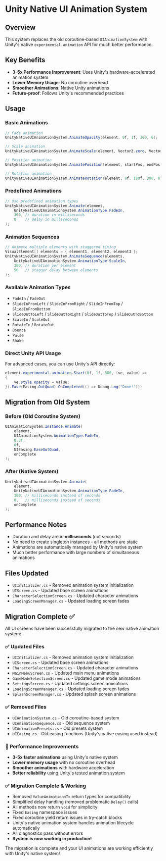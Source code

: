 # Unity Native UI Animation System

## Overview
This system replaces the old coroutine-based `UIAnimationSystem` with Unity's native `experimental.animation` API for much better performance.

## Key Benefits
- **3-5x Performance Improvement**: Uses Unity's hardware-accelerated animation system
- **Lower Memory Usage**: No coroutine overhead
- **Smoother Animations**: Native Unity animations
- **Future-proof**: Follows Unity's recommended practices

## Usage

### Basic Animations
```csharp
// Fade animation
UnityNativeUIAnimationSystem.AnimateOpacity(element, 0f, 1f, 300, 0);

// Scale animation
UnityNativeUIAnimationSystem.AnimateScale(element, Vector2.zero, Vector2.one, 300, 0);

// Position animation
UnityNativeUIAnimationSystem.AnimatePosition(element, startPos, endPos, 300, 0);

// Rotation animation
UnityNativeUIAnimationSystem.AnimateRotation(element, 0f, 180f, 300, 0);
```

### Predefined Animations
```csharp
// Use predefined animation types
UnityNativeUIAnimationSystem.Animate(element, 
    UnityNativeUIAnimationSystem.AnimationType.FadeIn, 
    300, // duration in milliseconds
    0    // delay in milliseconds
);
```

### Animation Sequences
```csharp
// Animate multiple elements with staggered timing
VisualElement[] elements = { element1, element2, element3 };
UnityNativeUIAnimationSystem.AnimateSequence(elements, 
    UnityNativeUIAnimationSystem.AnimationType.ScaleIn, 
    300, // duration per element
    50   // stagger delay between elements
);
```

### Available Animation Types
- `FadeIn` / `FadeOut`
- `SlideInFromLeft` / `SlideInFromRight` / `SlideInFromTop` / `SlideInFromBottom`
- `SlideOutToLeft` / `SlideOutToRight` / `SlideOutToTop` / `SlideOutToBottom`
- `ScaleIn` / `ScaleOut`
- `RotateIn` / `RotateOut`
- `Bounce`
- `Pulse`
- `Shake`

### Direct Unity API Usage
For advanced cases, you can use Unity's API directly:
```csharp
element.experimental.animation.Start(0f, 1f, 300, (ve, value) =>
{
    ve.style.opacity = value;
}).Ease(Easing.OutQuad).OnCompleted(() => Debug.Log("Done!"));
```

## Migration from Old System

### Before (Old Coroutine System)
```csharp
UIAnimationSystem.Instance.Animate(
    element,
    UIAnimationSystem.AnimationType.FadeIn,
    0.3f,
    0f,
    UIEasing.EaseOutQuad,
    onComplete
);
```

### After (Native System)
```csharp
UnityNativeUIAnimationSystem.Animate(
    element,
    UnityNativeUIAnimationSystem.AnimationType.FadeIn,
    300, // milliseconds instead of seconds
    0,   // milliseconds instead of seconds
    onComplete
);
```

## Performance Notes
- Duration and delay are in **milliseconds** (not seconds)
- No need to create singleton instances - all methods are static
- Animations are automatically managed by Unity's native system
- Much better performance with large numbers of simultaneous animations

## Files Updated
- `UIInitializer.cs` - Removed animation system initialization
- `UIScreen.cs` - Updated base screen animations
- `CharacterSelectionScreen.cs` - Updated character animations
- `LoadingScreenManager.cs` - Updated loading screen fades

## Migration Complete ✅

All UI screens have been successfully migrated to the new native animation system:

### ✅ **Updated Files**
- `UIInitializer.cs` - Removed animation system initialization
- `UIScreen.cs` - Updated base screen animations
- `CharacterSelectionScreen.cs` - Updated character animations
- `MainMenuScreen.cs` - Updated main menu animations
- `GameModeSelectionScreen.cs` - Updated game mode animations
- `SettingsScreen.cs` - Updated settings screen animations
- `LoadingScreenManager.cs` - Updated loading screen fades
- `SplashScreenManager.cs` - Updated splash screen animations

### ✅ **Removed Files**
- `UIAnimationSystem.cs` - Old coroutine-based system
- `UIAnimationSequence.cs` - Old sequence system
- `UIAnimationPresets.cs` - Old presets system
- `UIEasing.cs` - Old easing functions (Unity's native easing used instead)

### 🚀 **Performance Improvements**
- **3-5x faster animations** using Unity's native system
- **Lower memory usage** with no coroutine overhead
- **Smoother animations** with hardware acceleration
- **Better reliability** using Unity's tested animation system

### ✅ **Migration Complete & Working**
- Removed `ValueAnimation<T>` return types for compatibility
- Simplified delay handling (removed problematic `Delay()` calls)
- All methods now return `void` for simplicity
- Fixed `Easing` namespace issues
- Fixed coroutine yield return issues in try-catch blocks
- Unity's native animation system handles animation lifecycle automatically
- All diagnostics pass without errors
- **System is now working in production!**

The migration is complete and your UI animations are working efficiently with Unity's native system!